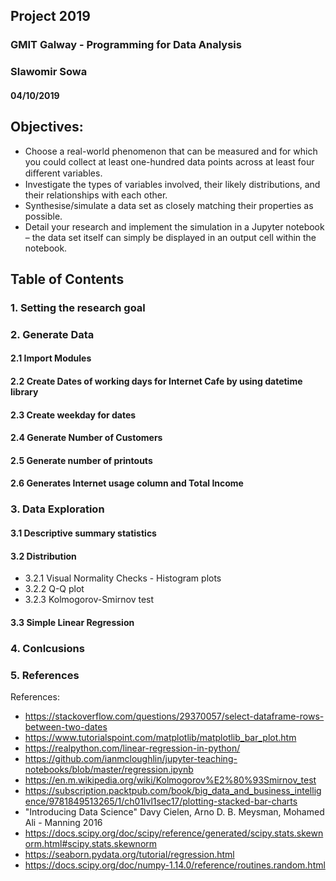 ## Project 2019
### GMIT Galway - Programming for Data Analysis
### Slawomir Sowa
#### 04/10/2019


## Objectives:

- Choose a real-world phenomenon that can be measured and for which you could collect at least one-hundred data points across at least four diﬀerent variables.
- Investigate the types of variables involved, their likely distributions, and their relationships with each other.
- Synthesise/simulate a data set as closely matching their properties as possible.
- Detail your research and implement the simulation in a Jupyter notebook – the data set itself can simply be displayed in an output cell within the notebook.

## Table of Contents

### 1. Setting the research goal
### 2. Generate Data
#### 2.1 Import Modules
#### 2.2 Create Dates of working days for Internet Cafe by using datetime library
#### 2.3 Create weekday for dates
#### 2.4 Generate Number of Customers
#### 2.5 Generate number of printouts
#### 2.6 Generates Internet usage column and Total Income
### 3. Data Exploration
#### 3.1 Descriptive summary statistics
#### 3.2 Distribution
- 3.2.1 Visual Normality Checks - Histogram plots
- 3.2.2 Q-Q plot
- 3.2.3 Kolmogorov-Smirnov test
#### 3.3 Simple Linear Regression
### 4. Conlcusions
### 5. References

References:
- https://stackoverflow.com/questions/29370057/select-dataframe-rows-between-two-dates
- https://www.tutorialspoint.com/matplotlib/matplotlib_bar_plot.htm
- https://realpython.com/linear-regression-in-python/
- https://github.com/ianmcloughlin/jupyter-teaching-notebooks/blob/master/regression.ipynb
- https://en.m.wikipedia.org/wiki/Kolmogorov%E2%80%93Smirnov_test
- https://subscription.packtpub.com/book/big_data_and_business_intelligence/9781849513265/1/ch01lvl1sec17/plotting-stacked-bar-charts
- "Introducing Data Science" Davy Cielen, Arno D. B. Meysman, Mohamed Ali - Manning 2016
- https://docs.scipy.org/doc/scipy/reference/generated/scipy.stats.skewnorm.html#scipy.stats.skewnorm
- https://seaborn.pydata.org/tutorial/regression.html
- https://docs.scipy.org/doc/numpy-1.14.0/reference/routines.random.html